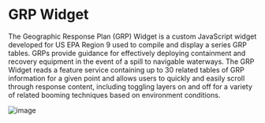 # GRP Widget

The Geographic Response Plan (GRP) Widget is a custom JavaScript widget developed for US EPA Region 9 used to compile and display a series GRP tables. GRPs provide guidance for effectively deploying containment and recovery equipment in the event of a spill to navigable waterways. The GRP Widget reads a feature service containing up to 30 related tables of GRP information for a given point and allows users to quickly and easily scroll through response content, including toggling layers on and off for a variety of related booming techniques based on environment conditions.

![image](https://github.com/USEPA/R9-Widgets/blob/master/GRPWidget/GRPWidget.png)
